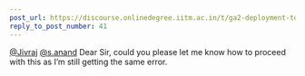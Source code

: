```yaml
---
post_url: https://discourse.onlinedegree.iitm.ac.in/t/ga2-deployment-tools-discussion-thread-tds-jan-2025/161120/76
reply_to_post_number: 41
---
```

[@Jivraj](/u/jivraj) [@s.anand](/u/s.anand) Dear Sir, could you please let me know how to proceed with this as I’m still getting the same error.